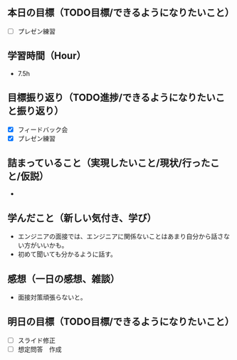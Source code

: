 ## 本日の目標（TODO目標/できるようになりたいこと）
- [ ] プレゼン練習
　
## 学習時間（Hour）
- 7.5h

## 目標振り返り（TODO進捗/できるようになりたいこと振り返り）
- [x] フィードバック会
- [x] プレゼン練習

##  詰まっていること（実現したいこと/現状/行ったこと/仮説）
-

## 学んだこと（新しい気付き、学び）
- エンジニアの面接では、エンジニアに関係ないことはあまり自分から話さない方がいいかも。
- 初めて聞いても分かるように話す。

## 感想（一日の感想、雑談）
- 面接対策頑張らないと。

## 明日の目標（TODO目標/できるようになりたいこと）
- [ ] スライド修正
- [ ] 想定問答　作成
